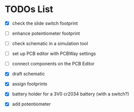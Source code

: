 # TODOs List

- [x] check the slide switch footprint
- [ ] enhance potentiometer footprint
- [ ] check schematic in a simulation tool
- [ ] set up PCB editor with PCBWay settings
- [ ] connect components on the PCB Editor

- [x] draft schematic
- [x] assign footprints
- [x] battery holder for a 3V0 cr2034 battery (with a switch?)
- [x] add potentiometer

